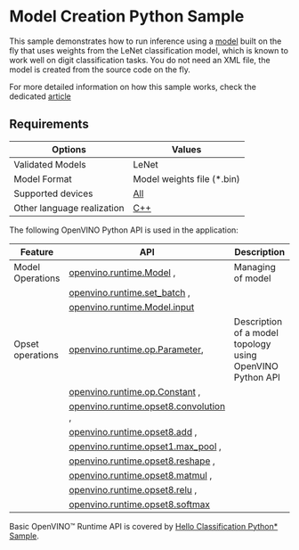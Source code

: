 # Model Creation Python Sample

This sample demonstrates how to run inference using a [model](https://docs.openvino.ai/2024/openvino-workflow/running-inference/integrate-openvino-with-your-application/model-representation.html) built on the fly that uses weights from the LeNet classification model, which is known to work well on digit classification tasks. You do not need an XML file, the model is created from the source code on the fly.

For more detailed information on how this sample works, check the dedicated [article](https://docs.openvino.ai/2024/learn-openvino/openvino-samples/model-creation.html)

## Requirements

| Options                    | Values                                                                                               |
| -------------------------- | ---------------------------------------------------------------------------------------------------- |
| Validated Models           | LeNet                                                                                                |
| Model Format               | Model weights file (\*.bin)                                                                          |
| Supported devices          | [All](https://docs.openvino.ai/2024/about-openvino/compatibility-and-support/supported-devices.html) |
| Other language realization | [C++](https://docs.openvino.ai/2024/learn-openvino/openvino-samples/model-creation.html)             |

The following OpenVINO Python API is used in the application:

| Feature          | API                                                                                                                                                   | Description                                               |
| ---------------- | ----------------------------------------------------------------------------------------------------------------------------------------------------- | --------------------------------------------------------- |
| Model Operations | [openvino.runtime.Model](https://docs.openvino.ai/2024/api/ie_python_api/_autosummary/openvino.runtime.Model.html) ,                                  | Managing of model                                         |
|                  | [openvino.runtime.set_batch](https://docs.openvino.ai/2024/api/ie_python_api/_autosummary/openvino.runtime.set_batch.html) ,                          |                                                           |
|                  | [openvino.runtime.Model.input](https://docs.openvino.ai/2024/api/ie_python_api/_autosummary/openvino.runtime.Model.html#openvino.runtime.Model.input) |                                                           |
| Opset operations | [openvino.runtime.op.Parameter](https://docs.openvino.ai/2024/api/ie_python_api/_autosummary/openvino.runtime.op.Parameter.html),                     | Description of a model topology using OpenVINO Python API |
|                  | [openvino.runtime.op.Constant](https://docs.openvino.ai/2024/api/ie_python_api/_autosummary/openvino.runtime.op.Constant.html) ,                      |                                                           |
|                  | [openvino.runtime.opset8.convolution](https://docs.openvino.ai/2024/api/ie_python_api/_autosummary/openvino.runtime.opset8.convolution.html) ,        |                                                           |
|                  | [openvino.runtime.opset8.add](https://docs.openvino.ai/2024/api/ie_python_api/_autosummary/openvino.runtime.opset8.add.html) ,                        |                                                           |
|                  | [openvino.runtime.opset1.max_pool](https://docs.openvino.ai/2024/api/ie_python_api/_autosummary/openvino.runtime.opset1.max_pool.html) ,              |                                                           |
|                  | [openvino.runtime.opset8.reshape](https://docs.openvino.ai/2024/api/ie_python_api/_autosummary/openvino.runtime.opset8.reshape.html) ,                |                                                           |
|                  | [openvino.runtime.opset8.matmul](https://docs.openvino.ai/2024/api/ie_python_api/_autosummary/openvino.runtime.opset8.matmul.html) ,                  |                                                           |
|                  | [openvino.runtime.opset8.relu](https://docs.openvino.ai/2024/api/ie_python_api/_autosummary/openvino.runtime.opset8.relu.html) ,                      |                                                           |
|                  | [openvino.runtime.opset8.softmax](https://docs.openvino.ai/2024/api/ie_python_api/_autosummary/openvino.runtime.opset8.softmax.html)                  |                                                           |

Basic OpenVINO™ Runtime API is covered by [Hello Classification Python\* Sample](https://docs.openvino.ai/2024/learn-openvino/openvino-samples/hello-classification.html).
